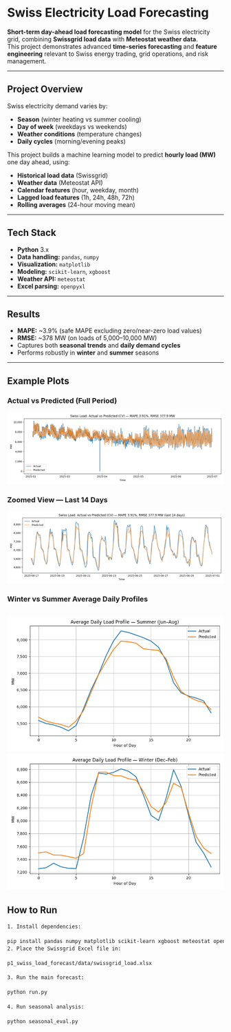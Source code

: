 # Swiss Electricity Load Forecasting

**Short-term day-ahead load forecasting model** for the Swiss electricity grid, combining **Swissgrid load data** with **Meteostat weather data**.  
This project demonstrates advanced **time-series forecasting** and **feature engineering** relevant to Swiss energy trading, grid operations, and risk management.

---

## Project Overview

Swiss electricity demand varies by:
- **Season** (winter heating vs summer cooling)
- **Day of week** (weekdays vs weekends)
- **Weather conditions** (temperature changes)
- **Daily cycles** (morning/evening peaks)

This project builds a machine learning model to predict **hourly load (MW)** one day ahead, using:
- **Historical load data** (Swissgrid)
- **Weather data** (Meteostat API)
- **Calendar features** (hour, weekday, month)
- **Lagged load features** (1h, 24h, 48h, 72h)
- **Rolling averages** (24-hour moving mean)

---

##  Tech Stack

- **Python** 3.x
- **Data handling:** `pandas`, `numpy`
- **Visualization:** `matplotlib`
- **Modeling:** `scikit-learn`, `xgboost`
- **Weather API:** `meteostat`
- **Excel parsing:** `openpyxl`

---

## Results

- **MAPE:** ~3.9% (safe MAPE excluding zero/near-zero load values)
- **RMSE:** ~378 MW (on loads of 5,000–10,000 MW)
- Captures both **seasonal trends** and **daily demand cycles**
- Performs robustly in **winter** and **summer** seasons

---

## Example Plots

### Actual vs Predicted (Full Period)
![Actual vs Predicted](out/actual_vs_pred_clean.png)

### Zoomed View — Last 14 Days
![Zoomed View](out/actual_vs_pred_zoom.png)

### Winter vs Summer Average Daily Profiles
![Summer Profile](out/summer_profile_pred_vs_actual.png)
![Winter Profile](out/winter_profile_pred_vs_actual.png)
---


##  How to Run
```bash
1. Install dependencies:

pip install pandas numpy matplotlib scikit-learn xgboost meteostat openpyxl
2. Place the Swissgrid Excel file in:

p1_swiss_load_forecast/data/swissgrid_load.xlsx

3. Run the main forecast:

python run.py

4. Run seasonal analysis:

python seasonal_eval.py

